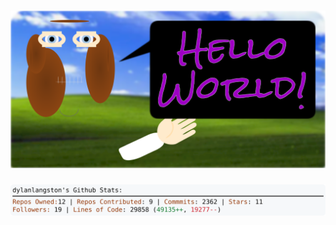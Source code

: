 <!-- 
Version 2.0.96
Built Thu Aug 01 2024 18:30:38 GMT+0000 (Coordinated Universal Time)
-->

<h1 align="center">
  <a href="https://github.com/dylanlangston/dylanlangston/tree/master/src" title="Click to View Source">
    <picture width="100%" alt="Dylan">
      <source media="(prefers-color-scheme: dark)" srcset="dylan-dark.svg?version=2.0.96">
      <img src="dylan-light.svg?version=2.0.96" alt="Dylan">
    </picture>
  </a>
</h1>

<div align="center">
  <picture width="100%" alt="Profile Info and Stats">
    <source media="(prefers-color-scheme: dark)" srcset="stats-dark.svg?version=2.0.96">
    <img src="stats-light.svg?version=2.0.96" alt="Profile Info and Stats">
  </picture>
</div>
